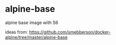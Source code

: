 # alpine-base
alpine base image with S6


ideas from: https://github.com/smebberson/docker-alpine/tree/master/alpine-base
